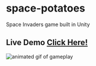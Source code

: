 # space-potatoes
Space Invaders game built in Unity

## Live Demo [Click Here!](http://www.nicodaunt.com/space-potatoes)

![animated gif of gameplay](https://imgur.com/8MNO35v.gif "Space Shooter")
